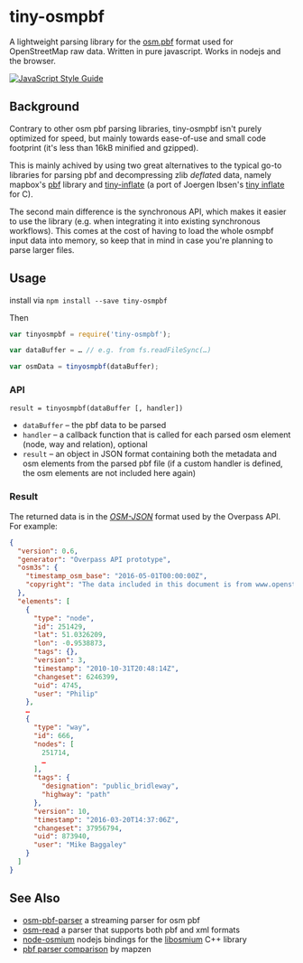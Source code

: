 # tiny-osmpbf

A lightweight parsing library for the [osm.pbf](https://wiki.openstreetmap.org/wiki/PBF_Format) format used for OpenStreetMap raw data.
Written in pure javascript. Works in nodejs and the browser.

[![JavaScript Style Guide](https://cdn.rawgit.com/feross/standard/master/badge.svg)](https://github.com/feross/standard)

## Background

Contrary to other osm pbf parsing libraries, tiny-osmpbf isn't purely optimized for speed, but mainly towards ease-of-use and small code footprint (it's less than 16kB minified and gzipped).

This is mainly achived by using two great alternatives to the typical go-to libraries for parsing pbf and decompressing zlib *deflate*d data, namely mapbox's [pbf](https://github.com/mapbox/pbf) library and [tiny-inflate](https://github.com/devongovett/tiny-inflate) (a port of Joergen Ibsen's [tiny inflate](https://bitbucket.org/jibsen/tinf) for C).

The second main difference is the synchronous API, which makes it easier to use the library (e.g. when integrating it into existing synchronous workflows). This comes at the cost of having to load the whole osmpbf input data into memory, so keep that in mind in case you're planning to parse larger files.

## Usage

install via `npm install --save tiny-osmpbf`

Then

```javascript
var tinyosmpbf = require('tiny-osmpbf');

var dataBuffer = … // e.g. from fs.readFileSync(…)

var osmData = tinyosmpbf(dataBuffer);
```

### API

    result = tinyosmpbf(dataBuffer [, handler])

* `dataBuffer` – the pbf data to be parsed
* `handler` – a callback function that is called for each parsed osm element (node, way and relation), optional
* `result` – an object in JSON format containing both the metadata and osm elements from the parsed pbf file (if a custom handler is defined, the osm elements are not included here again)

### Result

The returned data is in the [*OSM-JSON*](https://overpass-api.de/output_formats.html#json) format used by the Overpass API. For example:

```json
{
  "version": 0.6,
  "generator": "Overpass API prototype",
  "osm3s": {
    "timestamp_osm_base": "2016-05-01T00:00:00Z",
    "copyright": "The data included in this document is from www.openstreetmap.org. The data is made available under ODbL."
  },
  "elements": [
    {
      "type": "node",
      "id": 251429,
      "lat": 51.0326209,
      "lon": -0.9538873,
      "tags": {},
      "version": 3,
      "timestamp": "2010-10-31T20:48:14Z",
      "changeset": 6246399,
      "uid": 4745,
      "user": "Philip"
    },
    …
    {
      "type": "way",
      "id": 666,
      "nodes": [
        251714,
        …
      ],
      "tags": {
        "designation": "public_bridleway",
        "highway": "path"
      },
      "version": 10,
      "timestamp": "2016-03-20T14:37:06Z",
      "changeset": 37956794,
      "uid": 873940,
      "user": "Mike Baggaley"
    }
  ]
}
```

## See Also

* [osm-pbf-parser](https://github.com/substack/osm-pbf-parser) a streaming parser for osm pbf
* [osm-read](https://github.com/marook/osm-read) a parser that supports both pbf and xml formats
* [node-osmium](https://github.com/osmcode/node-osmium) nodejs bindings for the [libosmium](https://github.com/osmcode/libosmium) C++ library
* [pbf parser comparison](https://github.com/pelias/pbf-parser-comparison) by mapzen
